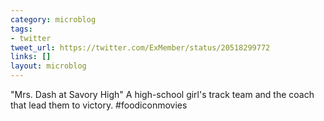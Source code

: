 ```yaml
---
category: microblog
tags:
- twitter
tweet_url: https://twitter.com/ExMember/status/20518299772
links: []
layout: microblog
---
```

"Mrs. Dash at Savory High" A high-school girl's track team and the coach that lead them to victory. #foodiconmovies
